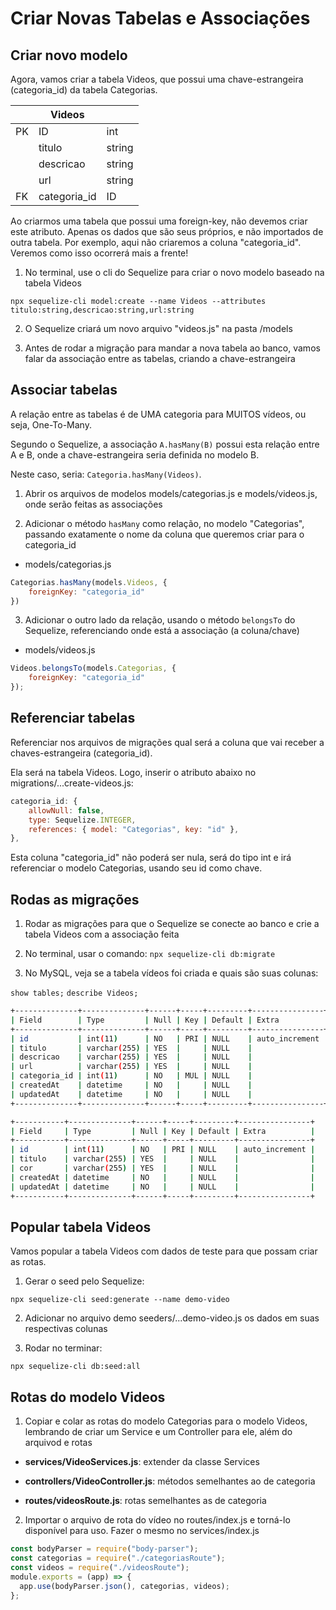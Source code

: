 # Criar Novas Tabelas e Associações

## Criar novo modelo

Agora, vamos criar a tabela Videos, que possui uma chave-estrangeira (categoria_id) da tabela Categorias.

|    | Videos       |        |
|----|--------------|--------|
| PK | ID           | int    |
|    | titulo       | string |
|    | descricao    | string |
|    | url          | string |
| FK | categoria_id | ID     |

Ao criarmos uma tabela que possui uma foreign-key, não devemos criar este atributo. Apenas os dados que são seus próprios, e não importados de outra tabela. Por exemplo, aqui não criaremos a coluna "categoria_id". Veremos como isso ocorrerá mais a frente!

1. No terminal, use o cli do Sequelize para criar o novo modelo baseado na tabela Videos

`npx sequelize-cli model:create --name Videos --attributes titulo:string,descricao:string,url:string`

2. O Sequelize criará um novo arquivo "videos.js" na pasta /models

3. Antes de rodar a migração para mandar a nova tabela ao banco, vamos falar da associação entre as tabelas, criando a chave-estrangeira

## Associar tabelas

A relação entre as tabelas é de UMA categoria para MUITOS vídeos, ou seja, One-To-Many.

Segundo o Sequelize, a associação `A.hasMany(B)` possui esta relação entre A e B, onde a chave-estrangeira seria definida no modelo B.

Neste caso, seria: `Categoria.hasMany(Videos)`.

1. Abrir os arquivos de modelos models/categorias.js e models/videos.js, onde serão feitas as associações

2. Adicionar o método `hasMany` como relação, no modelo "Categorias", passando exatamente o nome da coluna que queremos criar para o categoria_id

* models/categorias.js

```javascript
Categorias.hasMany(models.Videos, {
    foreignKey: "categoria_id"
})
```

3. Adicionar o outro lado da relação, usando o método `belongsTo` do Sequelize, referenciando onde está a associação (a coluna/chave)

* models/videos.js

```javascript
Videos.belongsTo(models.Categorias, {
    foreignKey: "categoria_id"
});
```

## Referenciar tabelas 

Referenciar nos arquivos de migrações qual será a coluna que vai receber a chaves-estrangeira (categoria_id).

Ela será na tabela Videos. Logo, inserir o atributo abaixo no migrations/...create-videos.js:

```javascript
categoria_id: {
    allowNull: false,
    type: Sequelize.INTEGER,
    references: { model: "Categorias", key: "id" },    
},
```

Esta coluna "categoria_id" não poderá ser nula, será do tipo int e irá referenciar o modelo Categorias, usando seu id como chave.

## Rodas as migrações

1. Rodar as migrações para que o Sequelize se conecte ao banco e crie a tabela Videos com a associação feita

2. No terminal, usar o comando: `npx sequelize-cli db:migrate`

3. No MySQL, veja se a tabela vídeos foi criada e quais são suas colunas:

`show tables;`
`describe Videos;`

```bash
+--------------+--------------+------+-----+---------+----------------+
| Field        | Type         | Null | Key | Default | Extra          |
+--------------+--------------+------+-----+---------+----------------+
| id           | int(11)      | NO   | PRI | NULL    | auto_increment |
| titulo       | varchar(255) | YES  |     | NULL    |                |
| descricao    | varchar(255) | YES  |     | NULL    |                |
| url          | varchar(255) | YES  |     | NULL    |                |
| categoria_id | int(11)      | NO   | MUL | NULL    |                |
| createdAt    | datetime     | NO   |     | NULL    |                |
| updatedAt    | datetime     | NO   |     | NULL    |                |
+--------------+--------------+------+-----+---------+----------------+
````

```bash
+-----------+--------------+------+-----+---------+----------------+
| Field     | Type         | Null | Key | Default | Extra          |
+-----------+--------------+------+-----+---------+----------------+
| id        | int(11)      | NO   | PRI | NULL    | auto_increment |
| titulo    | varchar(255) | YES  |     | NULL    |                |
| cor       | varchar(255) | YES  |     | NULL    |                |
| createdAt | datetime     | NO   |     | NULL    |                |
| updatedAt | datetime     | NO   |     | NULL    |                |
+-----------+--------------+------+-----+---------+----------------+
```

## Popular tabela Videos

Vamos popular a tabela Videos com dados de teste para que possam criar as rotas.

1. Gerar o seed pelo Sequelize:

`npx sequelize-cli seed:generate --name demo-video`

2. Adicionar no arquivo demo seeders/...demo-video.js os dados em suas respectivas colunas

3. Rodar no terminar: 

`npx sequelize-cli db:seed:all`

## Rotas do modelo Videos

1. Copiar e colar as rotas do modelo Categorias para o modelo Videos, lembrando de criar um Service e um Controller para ele, além do arquivod e rotas

* **services/VideoServices.js**: extender da classe Services

* **controllers/VideoController.js**: métodos semelhantes ao de categoria

* **routes/videosRoute.js**: rotas semelhantes as de categoria

2. Importar o arquivo de rota do vídeo no routes/index.js e torná-lo disponível para uso. Fazer o mesmo no services/index.js

```javascript
const bodyParser = require("body-parser");
const categorias = require("./categoriasRoute");
const videos = require("./videosRoute");
module.exports = (app) => {
  app.use(bodyParser.json(), categorias, videos);
};
```



